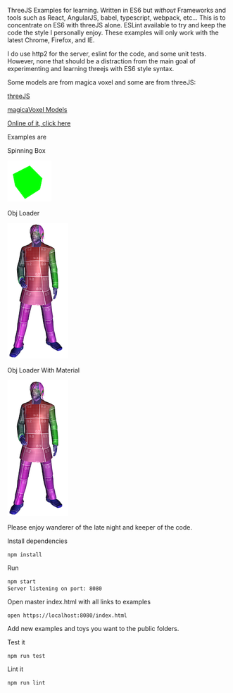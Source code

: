 ThreeJS Examples for learning.  Written in ES6 but <i>without</i> 
Frameworks and tools such as React, AngularJS, babel, typescript,
webpack, etc...  This is to concentrate on ES6 with threeJS alone.
ESLint available to try and keep the code the style I personally enjoy.
These examples will only work with the latest Chrome, Firefox, and IE.

I do use http2 for the server, eslint for the code, and some unit tests.  However,
none that should be a distraction from the main goal of experimenting and learning 
threejs with ES6 style syntax.

Some models are from magica voxel and some are from threeJS:

[threeJS](https://github.com/mrdoob/three.js/)

[magicaVoxel Models](https://github.com/ephtracy/voxel-model)

[Online of it, click here](https://rawgit.com/FrankHassanabad/threejs-examples-with-es6/master/public/index.html)

Examples are

Spinning Box

![Box](public/assets/box.png?raw=true)

Obj Loader

![OBj Loader](public/assets/objloader.png?raw=true)

Obj Loader With Material

![OBj Loader With Material](public/assets/objloader.png?raw=true)


Please enjoy wanderer of the late night and keeper of the code.

Install dependencies
```
npm install
```

Run
```
npm start
Server listening on port: 8080
```

Open master index.html with all links to examples
```
open https://localhost:8080/index.html
```

Add new examples and toys you want to the public folders.

Test it
```
npm run test
```

Lint it
```
npm run lint
```

